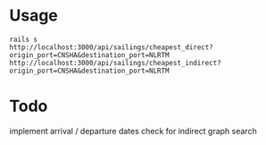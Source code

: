 # Usage

```
rails s
http://localhost:3000/api/sailings/cheapest_direct?origin_port=CNSHA&destination_port=NLRTM
http://localhost:3000/api/sailings/cheapest_indirect?origin_port=CNSHA&destination_port=NLRTM
```

# Todo

implement arrival / departure dates check for indirect graph search
